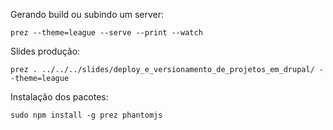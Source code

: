 Gerando build ou subindo um server: 
   
    prez --theme=league --serve --print --watch

Slides produção:

    prez . ../../../slides/deploy_e_versionamento_de_projetos_em_drupal/ --theme=league

Instalação dos pacotes:

    sudo npm install -g prez phantomjs
